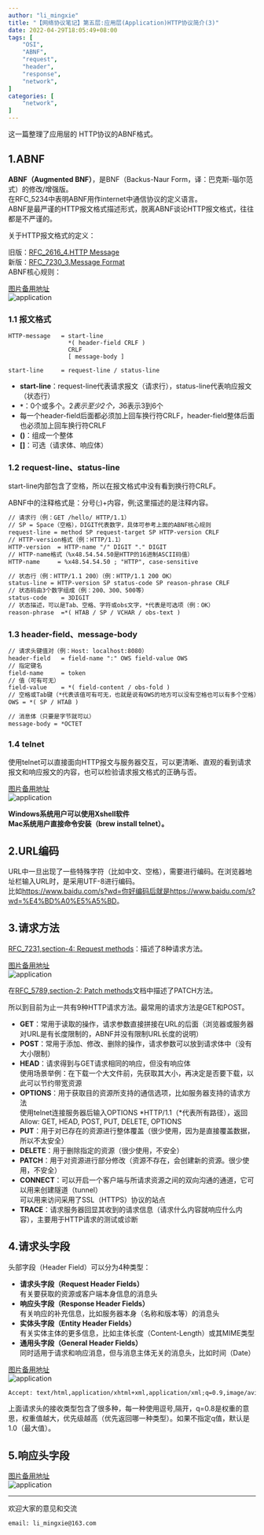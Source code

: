 ```yaml
---
author: "li_mingxie"
title: "【网络协议笔记】第五层:应用层(Application)HTTP协议简介(3)"
date: 2022-04-29T18:05:49+08:00
tags: [
    "OSI",
    "ABNF",
    "request",
    "header",
    "response",
    "network",
]
categories: [
    "network",
]
---
```


这一篇整理了应用层的 HTTP协议的ABNF格式。

## 1.ABNF

**ABNF（Augmented BNF）**，是BNF（Backus-Naur Form，译：巴克斯-瑙尔范式）的修改/增强版。  
在RFC_5234中表明ABNF用作internet中通信协议的定义语言。  
ABNF是最严谨的HTTP报文格式描述形式，脱离ABNF谈论HTTP报文格式，往往都是不严谨的。

关于HTTP报文格式的定义：  

旧版：[RFC_2616_4.HTTP Message](https://datatracker.ietf.org/doc/html/rfc2616#section-4)  
新版：[RFC_7230_3.Message Format](https://datatracker.ietf.org/doc/html/rfc7230#section-3)  
ABNF核心规则：  

[图片备用地址](https://limingxie.github.io/images/network/application/application_09.png)  
![application](https://mingxie-blog.oss-cn-beijing.aliyuncs.com/image/network/application/application_09.png?x-oss-process=image/resize,w_900,m_lfit)  

### 1.1 报文格式

```
HTTP-message   = start-line
                 *( header-field CRLF )
                 CRLF
                 [ message-body ]

start-line     = request-line / status-line
```

* **start-line**：request-line代表请求报文（请求行），status-line代表响应报文（状态行）  
* **`*`**：0个或多个。2*表示至少2个，3*6表示3到6个  
* 每一个header-field后面都必须加上回车换行符CRLF，header-field整体后面也必须加上回车换行符CRLF  
* **()**：组成一个整体  
* **[]**：可选（请求体、响应体）  

### 1.2 request-line、status-line

start-line内部包含了空格，所以在报文格式中没有看到换行符CRLF。  

ABNF中的注释格式是：分号(;)+内容，例;这里描述的是注释内容。  

```html
// 请求行（例：GET /hello/ HTTP/1.1）  
// SP = Space（空格），DIGIT代表数字，具体可参考上面的ABNF核心规则  
request-line = method SP request-target SP HTTP-version CRLF  
// HTTP-version格式（例：HTTP/1.1）  
HTTP-version  = HTTP-name "/" DIGIT "." DIGIT  
// HTTP-name格式（%x48.54.54.50是HTTP的16进制ASCII码值）  
HTTP-name     = %x48.54.54.50 ; "HTTP", case-sensitive  

// 状态行（例：HTTP/1.1 200）（例：HTTP/1.1 200 OK）  
status-line = HTTP-version SP status-code SP reason-phrase CRLF  
// 状态码由3个数字组成（例：200、300、500等）  
status-code    = 3DIGIT  
// 状态描述，可以是Tab、空格、字符或obs文字，*代表是可选项（例：OK）  
reason-phrase  =*( HTAB / SP / VCHAR / obs-text )  
```

### 1.3 header-field、message-body

```html
// 请求头键值对（例：Host: localhost:8080）  
header-field   = field-name ":" OWS field-value OWS  
// 指定键名  
field-name     = token  
// 值（可有可无）  
field-value    = *( field-content / obs-fold )  
// 空格或Tab键（*代表该值可有可无，也就是说有OWS的地方可以没有空格也可以有多个空格）  
OWS = *( SP / HTAB )  

// 消息体（只要是字节就可以）  
message-body = *OCTET  
```

### 1.4 telnet

使用telnet可以直接面向HTTP报文与服务器交互，可以更清晰、直观的看到请求报文和响应报文的内容，也可以检验请求报文格式的正确与否。  

[图片备用地址](https://limingxie.github.io/images/network/application/application_10.png)  
![application](https://mingxie-blog.oss-cn-beijing.aliyuncs.com/image/network/application/application_10.png?x-oss-process=image/resize,w_800,m_lfit)  

**Windows系统用户可以使用Xshell软件**  
**Mac系统用户直接命令安装（brew install telnet）。**  

## 2.URL编码

URL中一旦出现了一些特殊字符（比如中文、空格），需要进行编码。在浏览器地址栏输入URL时，是采用UTF-8进行编码。  
比如<https://www.baidu.com/s?wd=你好编码后就是https://www.baidu.com/s?wd=%E4%BD%A0%E5%A5%BD>。  

## 3.请求方法

[RFC_7231,section-4: Request methods](https://datatracker.ietf.org/doc/html/rfc7231#section-4)：描述了8种请求方法。  

[图片备用地址](https://limingxie.github.io/images/network/application/application_12.png)  
![application](https://mingxie-blog.oss-cn-beijing.aliyuncs.com/image/network/application/application_12.png?x-oss-process=image/resize,w_800,m_lfit)  

在[RFC_5789,section-2: Patch methods](https://tools.ietf.org/html/rfc5789#section-2)文档中描述了PATCH方法。  

所以到目前为止一共有9种HTTP请求方法。最常用的请求方法是GET和POST。  

* **GET**：常用于读取的操作，请求参数直接拼接在URL的后面（浏览器或服务器对URL是有长度限制的，ABNF并没有限制URL长度的说明）  
* **POST**：常用于添加、修改、删除的操作，请求参数可以放到请求体中（没有大小限制）  
* **HEAD**：请求得到与GET请求相同的响应，但没有响应体  
    使用场景举例：在下载一个大文件前，先获取其大小，再决定是否要下载，以此可以节约带宽资源  
* **OPTIONS**：用于获取目的资源所支持的通信选项，比如服务器支持的请求方法  
    使用telnet连接服务器后输入OPTIONS *HTTP/1.1（*代表所有路径），返回Allow: GET, HEAD, POST, PUT, DELETE, OPTIONS  
* **PUT**：用于对已存在的资源进行整体覆盖（很少使用，因为是直接覆盖数据，所以不太安全）  
* **DELETE**：用于删除指定的资源（很少使用，不安全）  
* **PATCH**：用于对资源进行部分修改（资源不存在，会创建新的资源。很少使用，不安全）  
* **CONNECT**：可以开启一个客户端与所请求资源之间的双向沟通的通道，它可以用来创建隧道（tunnel）  
    可以用来访问采用了SSL（HTTPS）协议的站点  
* **TRACE**：请求服务器回显其收到的请求信息（请求什么内容就响应什么内容），主要用于HTTP请求的测试或诊断  

## 4.请求头字段

头部字段（Header Field）可以分为4种类型：  

* **请求头字段（Request Header Fields）**  
    有关要获取的资源或客户端本身信息的消息头  
* **响应头字段（Response Header Fields）**  
    有关响应的补充信息，比如服务器本身（名称和版本等）的消息头  
* **实体头字段（Entity Header Fields）**  
    有关实体主体的更多信息，比如主体长度（Content-Length）或其MIME类型  
* **通用头字段（General Header Fields）**  
    同时适用于请求和响应消息，但与消息主体无关的消息头，比如时间（Date）  

[图片备用地址](https://limingxie.github.io/images/network/application/application_13.png)  
![application](https://mingxie-blog.oss-cn-beijing.aliyuncs.com/image/network/application/application_13.png?x-oss-process=image/resize,w_1000,m_lfit)  

```html
Accept: text/html,application/xhtml+xml,application/xml;q=0.9,image/avif,image/webp,image/apng,*/*;q=0.8,application/signed-exchange;v=b3;q=0.9
```

上面请求头的接收类型包含了很多种，每一种使用逗号,隔开，q=0.8是权重的意思，权重值越大，优先级越高（优先返回哪一种类型）。如果不指定q值，默认是1.0（最大值）。  

## 5.响应头字段

[图片备用地址](https://limingxie.github.io/images/network/application/application_14.png)  
![application](https://mingxie-blog.oss-cn-beijing.aliyuncs.com/image/network/application/application_14.png?x-oss-process=image/resize,w_1000,m_lfit)

----------------------------------------------
欢迎大家的意见和交流

`email: li_mingxie@163.com`
